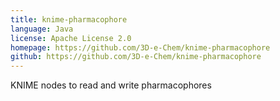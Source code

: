 ```yaml
---
title: knime-pharmacophore
language: Java
license: Apache License 2.0
homepage: https://github.com/3D-e-Chem/knime-pharmacophore
github: https://github.com/3D-e-Chem/knime-pharmacophore
---
```

KNIME nodes to read and write pharmacophores
